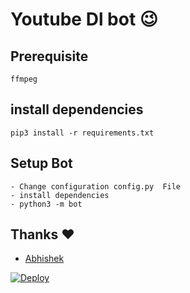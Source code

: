# Youtube Dl bot 😉
## Prerequisite
    ffmpeg
  
    
## install dependencies
    pip3 install -r requirements.txt


## Setup Bot
    - Change configuration config.py  File
    - install dependencies
    - python3 -m bot
    
## Thanks ❤️
* [Abhishek](https://telegram.dog/xABHISH3K)


[![Deploy](https://www.herokucdn.com/deploy/button.svg)](https://heroku.com/deploy?template=https://github.com/xabhish3k/Youtube-Downloader_Bot/tree/master)
